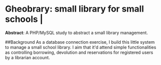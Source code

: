 # Gheobrary: small library for small schools | 

**Abstract**: A PHP/MySQL study to abstract a small library management.

##Background
As a database connection exercise, I build this little system to manage a small school library. I aim that it'd attend simple functionalities as controlling borrowing, devolution and reservations for registered users by a librarian account.
